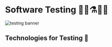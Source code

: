 # Software Testing 🔬📰⚗️👨‍🔬
![testing banner](https://i.ibb.co/yQq8jxF/software-testing.jpg)


## Technologies for Testing 🚩


